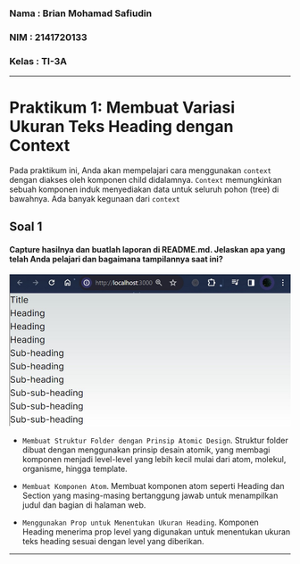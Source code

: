 ### Nama : Brian Mohamad Safiudin
### NIM : 2141720133
### Kelas : TI-3A
---

# Praktikum 1: Membuat Variasi Ukuran Teks Heading dengan Context

Pada praktikum ini, Anda akan mempelajari cara menggunakan `context` dengan diakses oleh komponen child didalamnya. `Context` memungkinkan sebuah komponen induk menyediakan data untuk seluruh pohon (tree) di bawahnya. Ada banyak kegunaan dari `context`

## Soal 1
#### Capture hasilnya dan buatlah laporan di README.md. Jelaskan apa yang telah Anda pelajari dan bagaimana tampilannya saat ini?

![Screenshot P1](assets-report/praktikum1.jpg)

- `Membuat Struktur Folder dengan Prinsip Atomic Design`. Struktur folder dibuat dengan menggunakan prinsip desain atomik, yang membagi komponen menjadi level-level yang lebih kecil mulai dari atom, molekul, organisme, hingga template.

- `Membuat Komponen Atom`. Membuat komponen atom seperti Heading dan Section yang masing-masing bertanggung jawab untuk menampilkan judul dan bagian di halaman web.

- `Menggunakan Prop untuk Menentukan Ukuran Heading`. Komponen Heading menerima prop level yang digunakan untuk menentukan ukuran teks heading sesuai dengan level yang diberikan.

---

